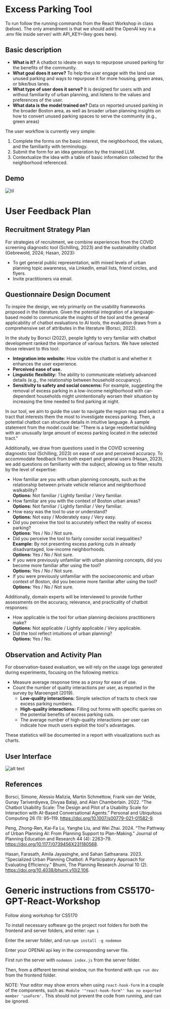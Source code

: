 # Excess Parking Tool

To run follow the running commands from the React Workshop in class (below). The only amendment is that we should add the OpenAI key in a .env file inside server/ with API_KEY={key goes here}.

## Basic description
- **What is it?** A chatbot to ideate on ways to repurpose unused parking for the benefits of the community. 
- **What goal does it serve?** To help the user engage with the land use unused parking and ways to repurpose it for more housing, green areas, or bike/bus lanes. 
- **What type of user does it serve?** It is designed for users with and without familiarity of urban planning, and listens to the values and preferences of the user.
- **What data is the model trained on?** Data on reported unused parking in the broader Boston area, as well as broader urban planning insights on how to convert unused parking spaces to serve the community (e.g., green areas) 

The user workflow is currently very simple:
1. Complete the forms on the basic interest, the neighborhood, the values, and the familiarity with terminology.
2. Submit the form for an idea generation by the trained LLM.
3. Contextualize the idea with a table of basic information collected for the neighborhood referenced.


## Demo

![til](https://github.com/joerovar/CS5170-GPT-React-Workshop/blob/disabilities/demo.gif)


# User Feedback Plan

## Recruitment Strategy Plan

For strategies of recruitment, we combine experiences from the COVID screening diagnostic tool (Schilling, 2023) and the sustainability chatbot (Gebrewold, 2024; Hasan, 2023):

- To get general public representation, with mixed levels of urban planning topic awareness, via LinkedIn, email lists, friend circles, and flyers.
- Invite practitioners via email.

## Questionnaire Design Document

To inspire the design, we rely primarily on the usability frameworks proposed in the literature. Given the potential integration of a language-based model to communicate the insights of the tool and the general applicability of chatbot evaluations to AI tools, the evaluation draws from a comprehensive set of attributes in the literature (Borsci, 2022). 

In the study by Borsci (2022), people lightly to very familiar with chatbot development ranked the importance of various factors. We have selected those relevant to this tool:

- **Integration into website:** How visible the chatbot is and whether it enhances the user experience.
- **Perceived ease of use.**
- **Linguistic flexibility:** The ability to communicate relatively advanced details (e.g., the relationship between household occupancy).
- **Sensitivity to safety and social concerns:** For example, suggesting the removal of excess parking in a low-income neighborhood with car-dependent households might unintentionally worsen their situation by increasing the time needed to find parking at night.

In our tool, we aim to guide the user to navigate the region map and select a tract that interests them the most to investigate excess parking. Then, a potential chatbot can structure details in intuitive language. A sample statement from the model could be: "There is a large residential building with an unusually large amount of excess parking located in the selected tract."

Additionally, we draw from questions used in the COVID screening diagnostic tool (Schilling, 2023) on ease of use and perceived accuracy. To accommodate feedback from both expert and general users (Hasan, 2023), we add questions on familiarity with the subject, allowing us to filter results by the level of expertise:

- How familiar are you with urban planning concepts, such as the relationship between private vehicle reliance and neighborhood walkability?  
  **Options:** Not familiar / Lightly familiar / Very familiar.
- How familiar are you with the context of Boston urban areas?  
  **Options:** Not familiar / Lightly familiar / Very familiar.
- How easy was the tool to use or understand?  
  **Options:** Not easy / Moderately easy / Very easy.
- Did you perceive the tool to accurately reflect the reality of excess parking?  
  **Options:** Yes / No / Not sure.
- Did you perceive the tool to fairly consider social inequalities?  
  **Example:** By not presenting excess parking cuts in already disadvantaged, low-income neighborhoods.  
  **Options:** Yes / No / Not sure.
- If you were previously unfamiliar with urban planning concepts, did you become more familiar after using the tool?  
  **Options:** Yes / No / Not sure.
- If you were previously unfamiliar with the socioeconomic and urban context of Boston, did you become more familiar after using the tool?  
  **Options:** Yes / No / Not sure.

Additionally, domain experts will be interviewed to provide further assessments on the accuracy, relevance, and practicality of chatbot responses:

- How applicable is the tool for urban planning decisions practitioners make?  
  **Options:** Not applicable / Lightly applicable / Very applicable.
- Did the tool reflect intuitions of urban planning?  
  **Options:** Yes / No.

## Observation and Activity Plan

For observation-based evaluation, we will rely on the usage logs generated during experiments, focusing on the following metrics:

- Measure average response time as a proxy for ease of use.
- Count the number of quality interactions per user, as reported in the survey by Maroengsit (2019).  
  - **Low-quality interactions:** Simple selection of tracts to check raw excess parking numbers.  
  - **High-quality interactions:** Filling out forms with specific queries on the potential benefits of excess parking cuts.  
  - The average number of high-quality interactions per user can indicate how much users exploit the tool's advantages.

These statistics will be documented in a report with visualizations such as charts.

## User Interface
![alt text](https://github.com/joerovar/CS5170-GPT-React-Workshop/blob/disabilities/mockup.png?raw=true)


## References
Borsci, Simone, Alessio Malizia, Martin Schmettow, Frank van der Velde, Gunay Tariverdiyeva, Divyaa Balaji, and Alan Chamberlain. 2022. “The Chatbot Usability Scale: The Design and Pilot of a Usability Scale for Interaction with AI-Based Conversational Agents.” Personal and Ubiquitous Computing 26 (1): 95–119. https://doi.org/10.1007/s00779-021-01582-9.

Peng, Zhong-Ren, Kai-Fa Lu, Yanghe Liu, and Wei Zhai. 2024. “The Pathway of Urban Planning AI: From Planning Support to Plan-Making.” Journal of Planning Education and Research 44 (4): 2263–79. https://doi.org/10.1177/0739456X231180568.

Hasan, Farasath, Amila Jayasinghe, and Sahan Sathsarana. 2023. “Specialized Urban Planning Chatbot: A Participatory Approach for Evaluating Efficiency.” Bhumi, The Planning Research Journal 10 (2). https://doi.org/10.4038/bhumi.v10i2.106.

# Generic instructions from CS5170-GPT-React-Workshop

Follow along workshop for CS5170

To install necessary software go the project root folders for both the frontend and server folders, and enter: `npm i`

Enter the server folder, and run `npm install -g nodemon`

Enter your OPENAI api key in the corresponding server file.

First run the server with `nodemon index.js` from the server folder.

Then, from a different terminal window, run the frontend with `npm run dev` from the frontend folder.

NOTE: Your editor may show errors when using `react-hook-form` in a couple of the components, such as: `Module '"react-hook-form"' has no exported member 'useForm'.` This should not prevent the code from running, and can be ignored.


